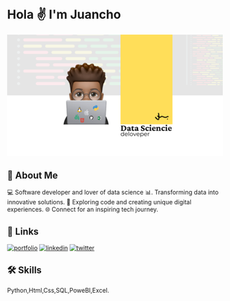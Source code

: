 
# Hola ✌️ I'm Juancho




![IMAGEN](https://github.com/juanchocor/imagines/blob/main/Data%20Sciencie%20(1).png?raw=true)


## 🚀 About Me

💻 Software developer and lover of data science 📊. Transforming data into innovative solutions. 🚀 Exploring code and creating unique digital experiences. 🌐 Connect for an inspiring tech journey.
## 🔗 Links
[![portfolio](https://img.shields.io/badge/my_portfolio-000?style=for-the-badge&logo=ko-fi&logoColor=white)](https://www.canva.com/design/DAF5IJ4-OHI/CIS06lf2_X0rsjG1zGXnOQ/view?utm_content=DAF5IJ4-OHI&utm_campaign=designshare&utm_medium=link&utm_source=editor)
[![linkedin](https://img.shields.io/badge/linkedin-0A66C2?style=for-the-badge&logo=linkedin&logoColor=white)](https://www.linkedin.com/in/juan-david-cordoba-610a66281/)
[![twitter](https://img.shields.io/badge/twitter-1DA1F2?style=for-the-badge&logo=twitter&logoColor=white)](https://twitter.com/Jazz1916Jdc)


## 🛠 Skills
Python,Html,Css,SQL,PoweBI,Excel.


